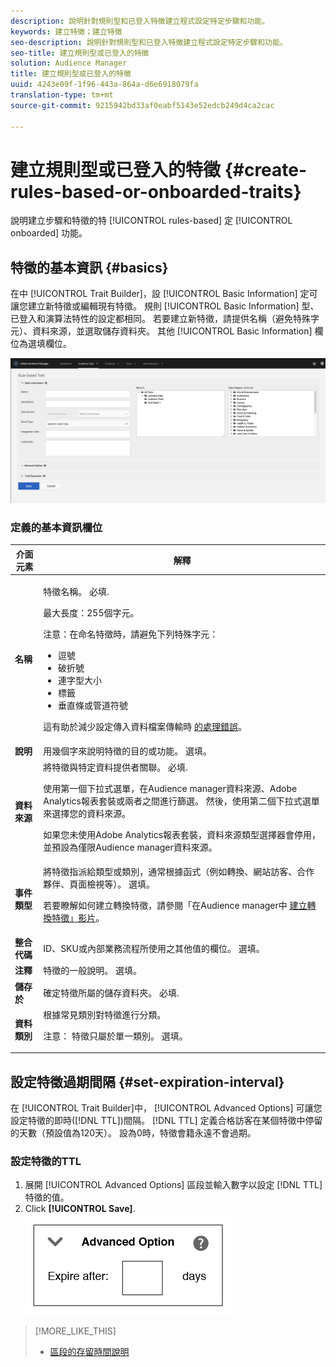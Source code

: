 ```yaml
---
description: 說明針對規則型和已登入特徵建立程式設定特定步驟和功能。
keywords: 建立特徵；建立特徵
seo-description: 說明針對規則型和已登入特徵建立程式設定特定步驟和功能。
seo-title: 建立規則型或已登入的特徵
solution: Audience Manager
title: 建立規則型或已登入的特徵
uuid: 4243e09f-1f96-443a-864a-d6e6918079fa
translation-type: tm+mt
source-git-commit: 9215942bd33af0eabf5143e52edcb249d4ca2cac

---
```



# 建立規則型或已登入的特徵 {#create-rules-based-or-onboarded-traits}

說明建立步驟和特徵的特 [!UICONTROL rules-based] 定 [!UICONTROL onboarded] 功能。

<!-- c_tb_rules_traits.xml -->

## 特徵的基本資訊 {#basics}

在中 [!UICONTROL Trait Builder]，設 [!UICONTROL Basic Information] 定可讓您建立新特徵或編輯現有特徵。 規則 [!UICONTROL Basic Information] 型、已登入和演算法特性的設定都相同。 若要建立新特徵，請提供名稱（避免特殊字元）、資料來源，並選取儲存資料夾。 其他 [!UICONTROL Basic Information] 欄位為選填欄位。

<!-- c_tb_basics.xml -->

![create-trait](assets/create-trait.png)

### 定義的基本資訊欄位

<table id="table_42AEC7A5B22346C5BB996D2D36C56229"> 
 <thead> 
  <tr> 
   <th colname="col1" class="entry"> 介面元素 </th> 
   <th colname="col2" class="entry"> 解釋 </th> 
  </tr> 
 </thead>
 <tbody> 
  <tr> 
   <td colname="col1"> <b><span class="uicontrol">名稱</span></b> </td> 
   <td colname="col2"> <p>特徵名稱。 必填. </p> <p>最大長度：255個字元。 </p> <p> <p>注意：在命名特徵時，請避免下列特殊字元： 
      <ul id="ul_AB38A333F21A4AA9B5656CBA69BA65E3"> 
       <li id="li_0E5033B540BC41E799075845388E85A7">逗號 </li> 
       <li id="li_B1A6C3E3FB98473A91E4675EE09460F0">破折號 </li> 
       <li id="li_579302FE34B64FE0AE3C751012839229">連字型大小 </li> 
       <li id="li_44890F738CC64E449CC2545D701ECBC7">標籤 </li> 
       <li id="li_C203837501A94342923C99A7DAD1ED61">垂直條或管道符號 </li> 
      </ul> </p> </p> <p>這有助於減少設定傳入資料檔案傳輸時 <a href="../../integration/sending-audience-data/batch-data-transfer-explained/inbound-file-contents.md"> 的處理錯誤</a>。 </p> </td> 
  </tr> 
  <tr> 
   <td colname="col1"> <b><span class="uicontrol"> 說明</span></b> </td> 
   <td colname="col2"> 用幾個字來說明特徵的目的或功能。 選填。 </td> 
  </tr> 
  <tr> 
   <td colname="col1"> <b><span class="uicontrol"> 資料來源</span></b> </td> 
   <td colname="col2"> 將特徵與特定資料提供者關聯。 必填. <p>使用第一個下拉式選單，在Audience manager資料來源、Adobe Analytics報表套裝或兩者之間進行篩選。 然後，使用第二個下拉式選單來選擇您的資料來源。</p><p> 如果您未使用Adobe Analytics報表套裝，資料來源類型選擇器會停用，並預設為僅限Audience manager資料來源。</p>  </td> 
  </tr>
   <tr> 
   <td colname="col1"> <b><span class="uicontrol"> 事件類型</span></b> </td> 
   <td colname="col2"> 將特徵指派給類型或類別，通常根據函式（例如轉換、網站訪客、合作夥伴、頁面檢視等）。 選填。 <p> 若要瞭解如何建立轉換特徵，請參閱「在Audience manager中 <a href="https://docs.adobe.com/content/help/en/audience-manager-learn/tutorials/build-and-manage-audiences/traits-and-segments/creating-conversion-traits.html">建立轉換特徵」影片</a>。 </p></td> 
  </tr> 
  <tr> 
   <td colname="col1"> <b><span class="uicontrol"> 整合代碼</span></b> </td> 
   <td colname="col2"> ID、SKU或內部業務流程所使用之其他值的欄位。 選填。 </td> 
  </tr> 
  <tr> 
   <td colname="col1"> <b><span class="uicontrol"> 注釋</span></b> </td> 
   <td colname="col2"> 特徵的一般說明。 選填。 </td> 
  </tr> 
  <tr> 
   <td colname="col1"> <b><span class="uicontrol"> 儲存於</span></b> </td> 
   <td colname="col2"> 確定特徵所屬的儲存資料夾。 必填. </td> 
  </tr> 
  <tr> 
   <td colname="col1"> <b><span class="uicontrol"> 資料類別</span></b> </td> 
   <td colname="col2"> 根據常見類別對特徵進行分類。 <p>注意： 特徵只屬於單一類別。 選填。 </p> </td> 
  </tr> 
 </tbody> 
</table>

## 設定特徵過期間隔 {#set-expiration-interval}

在 [!UICONTROL Trait Builder]中， [!UICONTROL Advanced Options] 可讓您設定特徵的即時([!DNL TTL])間隔。 [!DNL TTL] 定義合格訪客在某個特徵中停留的天數（預設值為120天）。 設為0時，特徵會籍永遠不會過期。

<!-- t_tb_ttl.xml -->

### 設定特徵的TTL

1. 展開 [!UICONTROL Advanced Options] 區段並輸入數字以設定 [!DNL TTL] 特徵的值。
2. Click **[!UICONTROL Save]**.
   ![](assets/TTL.png)

>[!MORE_LIKE_THIS]
>
>* [區段的存留時間說明](../../features/traits/segment-ttl-explained.md)

